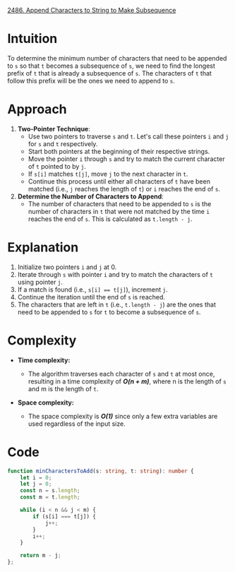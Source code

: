 [2486. Append Characters to String to Make Subsequence](https://leetcode.com/problems/append-characters-to-string-to-make-subsequence/)

# Intuition
To determine the minimum number of characters that need to be appended to `s` so that `t` becomes a subsequence of `s`, we need to find the longest prefix of `t` that is already a subsequence of `s`. The characters of `t` that follow this prefix will be the ones we need to append to `s`.

# Approach
1. **Two-Pointer Technique**:
   - Use two pointers to traverse `s` and `t`. Let's call these pointers `i` and `j` for `s` and `t` respectively.
   - Start both pointers at the beginning of their respective strings.
   - Move the pointer `i` through `s` and try to match the current character of `t` pointed to by `j`.
   - If `s[i]` matches `t[j]`, move `j` to the next character in `t`.
   - Continue this process until either all characters of `t` have been matched (i.e., `j` reaches the length of `t`) or `i` reaches the end of `s`.
2. **Determine the Number of Characters to Append**:
   - The number of characters that need to be appended to `s` is the number of characters in `t` that were not matched by the time `i` reaches the end of `s`. This is calculated as `t.length - j`.

# Explanation
1. Initialize two pointers `i` and `j` at 0.
2. Iterate through `s` with pointer `i` and try to match the characters of `t` using pointer `j`.
3. If a match is found (i.e., `s[i] == t[j]`), increment `j`.
4. Continue the iteration until the end of `s` is reached.
5. The characters that are left in `t` (i.e., `t.length - j`) are the ones that need to be appended to `s` for `t` to become a subsequence of `s`.

# Complexity
- **Time complexity:**
  - The algorithm traverses each character of `s` and `t` at most once, resulting in a time complexity of ***O(n + m)***, where n is the length of `s` and m is the length of `t`.

- **Space complexity:**
  - The space complexity is ***O(1)*** since only a few extra variables are used regardless of the input size.

# Code
```TypeScript
function minCharactersToAdd(s: string, t: string): number {
    let i = 0;
    let j = 0;
    const n = s.length;
    const m = t.length;

    while (i < n && j < m) {
        if (s[i] === t[j]) {
            j++;
        }
        i++;
    }

    return m - j;
};

```
